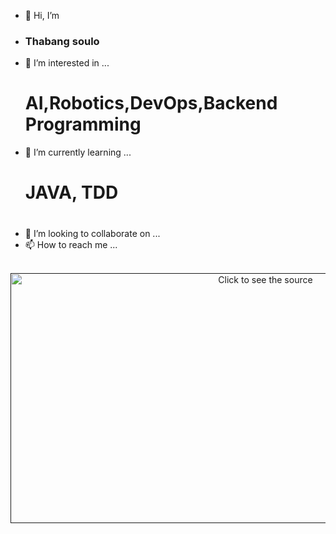 - 👋 Hi, I’m 
- <h3>Thabang soulo</h3>
- 👀 I’m interested in ...
  <h1>AI,Robotics,DevOps,Backend Programming</h1>
- 🌱 I’m currently learning ...
  <h1>JAVA, TDD<h1>
- 💞️ I’m looking to collaborate on ...
- 📫 How to reach me ...

<!---
tsouloJHB/tsouloJHB is a ✨ special ✨ repository because its `README.md` (this file) appears on your GitHub profile.
You can click the Preview link to take a look at your changes.
--->


<div align="center">
	<br>
	<a href="">
		<img src=https://i2.wp.com/allhtaccess.info/wp-content/uploads/2018/03/programming.gif?fit=1281%2C716&ssl=1" width="800" height="400" alt="Click to see the source">
	</a>
	<br>
</div>
